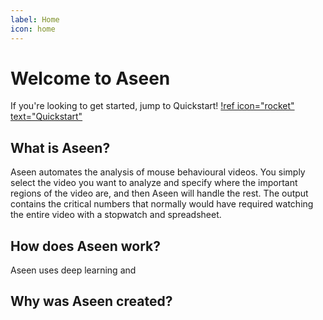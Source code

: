 ```yaml
---
label: Home
icon: home
---
```


# Welcome to Aseen

If you're looking to get started, jump to Quickstart!
[!ref icon="rocket" text="Quickstart"](quickstart.md)

## What is Aseen?

Aseen automates the analysis of mouse behavioural videos. You simply select the video you want to analyze and specify where the important regions of the video are, and then Aseen will handle the rest. The output contains the critical numbers that normally would have required watching the entire video with a stopwatch and spreadsheet.

## How does Aseen work?

Aseen uses deep learning and

## Why was Aseen created?
